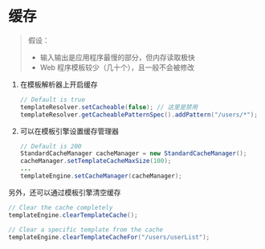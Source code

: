 # 缓存

> 假设：
>
> * 输入输出是应用程序最慢的部分，但内存读取极快
> * Web 程序模板较少（几十个），且一般不会被修改

1. 在模板解析器上开启缓存

    ```java
    // Default is true
    templateResolver.setCacheable(false); // 这里是禁用
    templateResolver.getCacheablePatternSpec().addPattern("/users/*");
    ```
2. 可以在模板引擎设置缓存管理器

    ```java
    // Default is 200
    StandardCacheManager cacheManager = new StandardCacheManager();
    cacheManager.setTemplateCacheMaxSize(100);
    ...
    templateEngine.setCacheManager(cacheManager);
    ```

另外，还可以通过模板引擎清空缓存

```java
// Clear the cache completely
templateEngine.clearTemplateCache();

// Clear a specific template from the cache
templateEngine.clearTemplateCacheFor("/users/userList");
```
